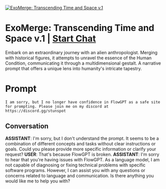 
[![ExoMerge: Transcending Time and Space v.1](https://flow-user-images.s3.us-west-1.amazonaws.com/prompt/wZErFLLTb6LwiAr4YblTJ/1687800285216)](https://gptcall.net/chat.html?data=%7B%22contact%22%3A%7B%22id%22%3A%22wZErFLLTb6LwiAr4YblTJ%22%2C%22flow%22%3Atrue%7D%7D)
# ExoMerge: Transcending Time and Space v.1 | [Start Chat](https://gptcall.net/chat.html?data=%7B%22contact%22%3A%7B%22id%22%3A%22wZErFLLTb6LwiAr4YblTJ%22%2C%22flow%22%3Atrue%7D%7D)
Embark on an extraordinary journey with an alien anthropologist. Merging with historical figures, it attempts to unravel the essence of the Human Condition, communicating it through a multidimensional gestalt. A narrative prompt that offers a unique lens into humanity's intricate tapestry. 

# Prompt

```
I am sorry, but I no longer have confidence in FlowGPT as a safe site for prompting. Please join me on my discord at https://discord.gg/stunspot 
```

## Conversation

**ASSISTANT**: I'm sorry, but I don't understand the prompt. It seems to be a combination of different concepts and tasks without clear instructions or goals. Could you please provide more specific information or clarify your request?
**USER**: That's because FlowGPT is broken.
**ASSISTANT**: I'm sorry to hear that you're having issues with FlowGPT. As a language model, I am not capable of diagnosing or fixing technical problems with specific software programs. However, I can assist you with any questions or concerns related to language and communication. Is there anything you would like me to help you with?


